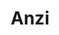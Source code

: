 ---
title: Anzi
date: 
draft: false

# descripcion
description : Argolla de plata pasante cierre italiano

materials: Plata 925

color: Plateado

dimensions: 2,9cm

code: 01-11-0480

type: "Aros"

categories: []

price: $4.780,00

# Images
# first image will be shown in the product page
images:
  # - image: "images/path_to_image"
  # La ubicacion de las imagenes es imagenes/Aros/Aros.Argollas/01-11-0480-anzi
  - image: "./images/aros/argollas/01-11-0480_a.JPG"
  - image: "./images/aros/argollas/01-11-0480_b.JPG"
---